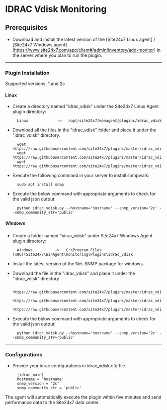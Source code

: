 # IDRAC Vdisk Monitoring
                                                                                              
## Prerequisites

- Download and install the latest version of the [Site24x7 Linux agent] / [Site24x7 Windows agent] (https://www.site24x7.com/app/client#/admin/inventory/add-monitor) in the server where you plan to run the plugin.
---

### Plugin Installation  

Supported versions: 1 and 2c

#### Linux

- Create a directory named "idrac_vdisk" under the Site24x7 Linux Agent plugin directory: 

		Linux             ->   /opt/site24x7/monagent/plugins/idrac_vdisk
      
- Download all the files in the "idrac_vdisk" folder and place it under the "idrac_vdisk" directory.

		wget https://raw.githubusercontent.com/site24x7/plugins/master/idrac_vdisk/idrac_vdisk.py
		wget https://raw.githubusercontent.com/site24x7/plugins/master/idrac_vdisk/idrac_vdisk.cfg
		wget https://raw.githubusercontent.com/site24x7/plugins/master/idrac_vdisk/SNMPUtil.py

- Execute the following command in your server to install snmpwalk: 

		sudo apt install snmp

- Execute the below command with appropriate arguments to check for the valid json output:

		python idrac_vdisk.py --hostname='hostname' --snmp_version='2c' --snmp_community_str='public'

##### Windows 

- Create a folder named "idrac_vdisk" under Site24x7 Windows Agent plugin directory: 

		Windows          ->   C:\Program Files (x86)\Site24x7\WinAgent\monitoring\Plugins\idrac_vdisk
		
- Install the latest version of the Net-SNMP package for windows.
		
- Download the file in the "idrac_vdisk" and place it under the "idrac_vdisk" directory
  
		https://raw.githubusercontent.com/site24x7/plugins/master/idrac_vdisk/idrac_vdisk.py
		https://raw.githubusercontent.com/site24x7/plugins/master/idrac_vdisk/idrac_vdisk.cfg
		https://raw.githubusercontent.com/site24x7/plugins/master/idrac_vdisk/SNMPUtil.py
		
- Execute the below command with appropriate arguments to check for the valid json output:

		python idrac_vdisk.py --hostname='hostname' --snmp_version='2c' --snmp_community_str='public'
---

### Configurations

- Provide your idrac configurations in idrac_vdisk.cfg file.

		[idrac_main]
		hostname = 'hostname'
		snmp_version = '2c' 
		snmp_community_str = 'public'
		
The agent will automatically execute the plugin within five minutes and send performance data to the Site24x7 data center.





